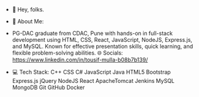 - 👋 Hey, folks.
- 💫 About Me:
- PG-DAC graduate from CDAC, Pune with hands-on in full-stack development using HTML, CSS, React, JavaScript, NodeJS, Express.js, and MySQL. Known for effective presentation skills, quick learning, and flexible problem-solving abilities.
🌐 Socials:
https://www.linkedin.com/in/tousif-mulla-b08b7b139/

- 💻 Tech Stack:
C++ CSS C# JavaScript Java HTML5 Bootstrap Express.js jQuery NodeJS React ApacheTomcat Jenkins MySQL MongoDB Git GitHub Docker

